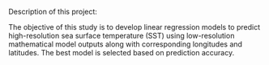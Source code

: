 Description of this project:

The objective of this study is to develop linear regression models to predict high-resolution sea surface temperature (SST) using low-resolution mathematical model outputs along with corresponding longitudes and latitudes. The best model is selected based on prediction accuracy.

